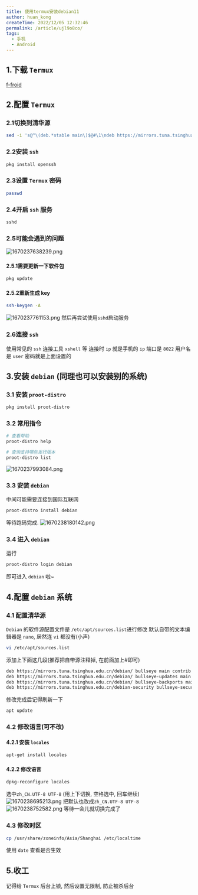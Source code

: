 ```yaml
---
title: 使用termux安装debian11
author: huan_kong
createTime: 2022/12/05 12:32:46
permalink: /article/ujl9o8co/
tags:
  - 手机
  - Android
---
```


## 1.下载 `Termux`

[f-froid](https://f-droid.org/packages/com.termux/)

## 2.配置 `Termux`

### 2.1切换到清华源

```sh
sed -i 's@^\(deb.*stable main\)$@#\1\ndeb https://mirrors.tuna.tsinghua.edu.cn/termux/termux-packages-24 stable main@' $PREFIX/etc/apt/sources.list
```

### 2.2安装 `ssh`

```sh
pkg install openssh
```

### 2.3设置 `Termux` 密码

```sh
passwd
```

### 2.4开启 `ssh` 服务

```sh
sshd
```

### 2.5可能会遇到的问题

![1670237638239.png](https://img.huankong.top/i/2022/12/05/638dcdc853e06.png)

#### 2.5.1需要更新一下软件包

```sh
pkg update
```

#### 2.5.2重新生成 key

```sh
ssh-keygen -A
```

![1670237761153.png](https://img.huankong.top/i/2022/12/05/638dce438326b.png)
然后再尝试使用`sshd`启动服务

### 2.6连接 `ssh`

使用常见的 `ssh` 连接工具 `xshell` 等
连接时 `ip` 就是手机的 `ip`
端口是 `8022`
用户名是 `user`
密码就是上面设置的

## 3.安装 `debian` (同理也可以安装别的系统)

### 3.1 安装 `proot-distro`

```sh
pkg install proot-distro
```

### 3.2 常用指令

```sh
# 查看帮助
proot-distro help

# 查询支持哪些发行版本
proot-distro list
```

![1670237993084.png](https://img.huankong.top/i/2022/12/05/638dcf2b32d0b.png)

### 3.3 安装 `debian`

中间可能需要连接到国际互联网

```sh
proot-distro install debian
```

等待跑码完成.
![1670238180142.png](https://img.huankong.top/i/2022/12/05/638dcfe703753.png)

### 3.4 进入 `debian`

运行

```sh
proot-distro login debian
```

即可进入 `debian` 啦~

## 4.配置 `debian` 系统

### 4.1 配置清华源

`Debian` 的软件源配置文件是 `/etc/apt/sources.list`进行修改
默认自带的文本编辑器是 `nano`, 居然连 `vi` 都没有(小声)

```sh
vi /etc/apt/sources.list
```

添加上下面这几段(推荐把自带源注释掉, 在前面加上#即可)

```sh
deb https://mirrors.tuna.tsinghua.edu.cn/debian/ bullseye main contrib non-free
deb https://mirrors.tuna.tsinghua.edu.cn/debian/ bullseye-updates main contrib non-free
deb https://mirrors.tuna.tsinghua.edu.cn/debian/ bullseye-backports main contrib non-free
deb https://mirrors.tuna.tsinghua.edu.cn/debian-security bullseye-security main contrib non-free
```

修改完成后记得刷新一下

```sh
apt update
```

### 4.2 修改语言(可不改)

#### 4.2.1 安装 `locales`

```sh
apt-get install locales
```

#### 4.2.2 修改语言

```sh
dpkg-reconfigure locales
```

选中`zh_CN.UTF-8 UTF-8`
(用上下切换, 空格选中, 回车继续)
![1670238695213.png](https://img.huankong.top/i/2022/12/05/638dd1ea398fb.png)
把默认也改成`zh_CN.UTF-8 UTF-8`
![1670238752582.png](https://img.huankong.top/i/2022/12/05/638dd2227036f.png)
等待一会儿就切换完成了

### 4.3 修改时区

```sh
cp /usr/share/zoneinfo/Asia/Shanghai /etc/localtime
```

使用 `date` 查看是否生效

## 5.收工

记得给 `Termux` 后台上锁, 然后设置无限制, 防止被杀后台
